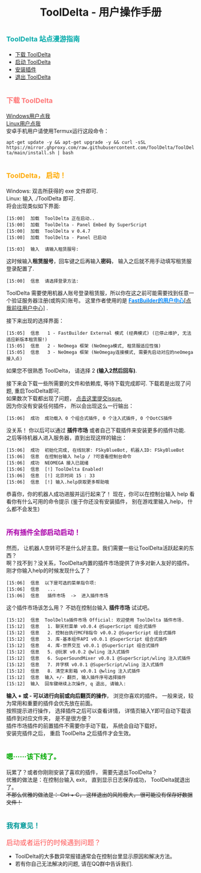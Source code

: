<h1 align="center">ToolDelta - 用户操作手册</h1><!DOCTYPE html>

# <font color="00AAAA" size=4> ToolDelta 站点漫游指南 </font>
 - [下载 ToolDelta](#下载ToolDelta)
 - [启动 ToolDelta](#启动ToolDelta)
 - [安装插件](#安装插件)
 - [退出 ToolDelta](#退出ToolDelta)

# <span id="下载ToolDelta"><font color="FF7777" size=4>下载 ToolDelta</font></span>
<a href="https://mirror.ghproxy.com/github.com/ToolDelta/ToolDelta/releases/download/0.4.7/ToolDelta-windows.exe">Windows用户点我</a>   
<a href="https://mirror.ghproxy.com/github.com/ToolDelta/ToolDelta/releases/download/0.4.7/ToolDelta-linux">Linux用户点我</a>  
安卓手机用户请使用Termux运行这段命令：

`apt-get update -y && apt-get upgrade -y && curl -sSL  https://mirror.ghproxy.com/raw.githubusercontent.com/ToolDelta/ToolDelta/main/install.sh | bash`

# <span id="启动ToolDelta"><font color="FFAA00" size=4>ToolDelta， 启动！</font></span>
Windows: 双击所获得的 exe 文件即可.  
Linux: 输入 ./ToolDelta 即可.  
将会出现类似如下界面:
```
[15:00]  加载  ToolDelta 正在启动..
[15:00]  加载  ToolDelta - Panel Embed By SuperScript
[15:00]  加载  ToolDelta v 0.4.7
[15:00]  加载  ToolDelta - Panel 已启动
```
```
[15:03]  输入  请输入租赁服号:
```
这时候输入<b>租赁服号</b>，回车键之后再输入<b>密码</b>， 输入之后就不用手动填写租赁服登录配置了.  
```
[15:00]  信息  请选择登录方法:
```
ToolDelta 需要使用机器人账号登录租赁服，所以你在这之前可能需要找到任意一个验证服务器注册(或购买)账号。
这里作者使用的是 <a href="https://user.fastbuilder.pro"><b><font color="0088FF">FastBuilder的用户中心</font></b>[点我前往用户中心]</a> .  

接下来出现的选择界面：
```
[15:05]  信息   1 - FastBuilder External 模式 (经典模式) (已停止维护, 无法适应新版本租赁服!)
[15:05]  信息   2 - NeOmega 框架 (NeOmega模式, 租赁服适应性强)
[15:05]  信息   3 - NeOmega 框架 (NeOmegay连接模式, 需要先启动对应的neOmega接入点)
```
如果您不很熟悉 ToolDelta， 请选择 2 <b>(输入2然后回车)</b>.  

接下来会下载一些所需要的文件和依赖库, 等待下载完成即可. 下载若是出现了问题, 重启ToolDelta即可.  
如果数次下载都出现了问题， <a href="https://github.com/ToolDelta/ToolDelta/issues">点击这里提交issue.</a>  
因为你没有安装任何插件， 所以会出现这么一行输出：
```
[15:06]  成功  成功载入 0 个组合式插件, 0 个注入式插件, 0 个DotCS插件
```
没关系！ 你以后可以通过 <b>插件市场</b> 或者自己下载插件来安装更多的插件功能.  
之后等待机器人进入服务器，直到出现这样的输出：
```
[15:06]  成功  初始化完成, 在线玩家: FSkyBlueBot, 机器人ID: FSkyBlueBot
[15:06]  信息  在控制台输入 help / ?可查看控制台命令
[15:06]  成功  NEOMEGA 接入已就绪
[15:06]  信息  [!] ToolDelta Enabled!
[15:06]  信息  [!] 北京时间 15 : 33
[15:06]  信息  [!] 输入.help获取更多帮助哦
```
恭喜你，你的机器人成功进服并运行起来了！ 现在，你可以在控制台输入 help 看看你有什么可用的命令提示 (鉴于你还没有安装插件， 别在游戏里输入.help， 什么都不会发生)

# <span id="安装插件"><font color="AA00AA" size=4>所有插件全部启动启动！</font></span>
然而， 让机器人空转可不是什么好主意。我们需要一些让ToolDelta活跃起来的东西？  
啊？找不到？没关系，ToolDelta内置的插件市场提供了许多对新人友好的插件。 刚才你输入help的时候发现什么了？  
```
[15:06]  信息  以下是可选的菜单指令项:
[15:06]  信息   ...
[15:06]  信息   插件市场  ->  进入插件市场
```
这个插件市场该怎么用？ 不妨在控制台输入 <b>插件市场</b> 试试吧。
```
[15:12]  信息  ToolDelta插件市场 Official: 欢迎使用 ToolDelta 插件市场.
[15:12]  信息   1. 聊天栏菜单 v0.0.4 @SuperScript 组合式插件
[15:12]  信息   2. 控制台执行MCFB指令 v0.0.2 @SuperScript 组合式插件
[15:12]  信息   3. 库-基本组件API v0.0.1 @SuperScript 组合式插件
[15:12]  信息   4. 库-世界交互 v0.0.1 @SuperScript 组合式插件
[15:12]  信息   5. @玩家 v0.0.2 @wling 注入式插件
[15:12]  信息   6. SuperSoundMixer v0.0.1 @SuperScript/wling 注入式插件
[15:12]  信息   7. 井字棋 v0.0.1 @SuperScript/wling 注入式插件
[15:12]  信息   8. 清空末影箱 v0.0.1 @wling 注入式插件
[15:12]  信息  输入 +/- 翻页, 输入插件序号选择插件
[15:12]  输入  回车键继续上次操作, q 退出, 请输入:
```
<b>输入 + 或 - 可以进行向前或向后翻页的操作</b>， 浏览你喜欢的插件。 一般来说，较为常用和重要的插件会优先放在前面。  
按照提示进行操作， 选择插件之后可以查看详情， 详情页输入Y即可自动下载该插件到对应文件夹， 是不是很方便？  
插件市场插件的前置插件不需要你手动下载， 系统会自动下载好。  
安装完插件之后， 重启 ToolDelta 之后插件才会生效。  

# <span id="退出ToolDelta"><font color="00AA00" size=4>嗯······该下线了。</font></span>
玩累了？或者你刚刚安装了喜欢的插件， 需要先退出ToolDelta？  
优雅的做法是：在控制台输入 exit， 直到显示日志保存成功， ToolDelta就退出了。  
<del>不那么优雅的做法是： Ctrl + C， 这样退出的风险极大， 很可能没有保存好数据文件！</del>

# <span id="退出ToolDelta"><font color="009999" size=4>我有意见！</font></span>
<font size=4 color="FF5555">启动或者运行的时候遇到问题？</font>  
 - ToolDelta的大多数异常报错通常会在控制台里显示原因和解决方法。  
 - 若有你自己无法解决的问题, 请在QQ群中告诉我们.  
